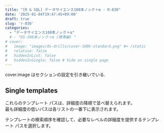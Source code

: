 ```yaml
---
title: "[R & SQL] データサイエンス100本ノック＋α - R-030"
date: '2025-01-04T19:47:45+09:00'
draft: true
slug: 'r-030'
categories: 
  - "データサイエンス100本ノック＋α"
  # - "DS-100本ノック＋α (標準編) "
# cover:
#   image: "images/ds-drills/cover-100k-standard.png" #< /static
#   relative: false
#   hiddenInList: false
#   hiddenInSingle: false # hide on single page
---
```


cover.image はセクションの設定を引き継いでいる.

<!--more-->

## Single templates

これらのテンプレート パスは、詳細度の降順で並べ替えられます。  
最も詳細度の低いパスは各リストの一番下に表示されます。

テンプレートの検索順序を確認して、必要なレベルの詳細度を提供するテンプレート パスを選択します。

